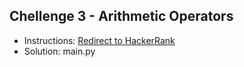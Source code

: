 ## Chellenge 3 - Arithmetic Operators

- Instructions: [Redirect to HackerRank](https://www.hackerrank.com/challenges/python-arithmetic-operators/problem?isFullScreen=true)
- Solution: main.py
